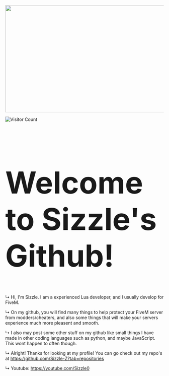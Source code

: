 <img src="https://cdn.discordapp.com/attachments/927378966988353546/1056748196484890664/sizzle.png" width="1000" height="340">

![Visitor Count](https://profile-counter.glitch.me/Sizzle-Z/count.svg)

 <h1 style="font-size:10vw">Welcome to Sizzle's Github!</h1> 

↳ Hi, I'm Sizzle. I am a experienced Lua developer, and I usually develop for FiveM.

↳ On my github, you will find many things to help protect your FiveM server from modders/cheaters, and also some things that will make your servers experience much more pleasent and smooth.

↳ I also may post some other stuff on my github like small things I have made in other coding languages such as python, and maybe JavaScript. This wont happen to often though.

↳ Alright! Thanks for looking at my profile! You can go check out my repo's at https://github.com/Sizzle-Z?tab=repositories


↳ Youtube: https://youtube.com/Sizzle0
